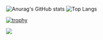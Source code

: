 ![Anurag's GitHub stats](https://github-readme-stats.vercel.app/api?username=JohnFromSpace&show_icons=true&theme=transparent)
![Top Langs](https://github-readme-stats.vercel.app/api/top-langs/?username=JohnFromSpace&layout=compact&theme=transparent)

[![trophy](https://github-profile-trophy.vercel.app/?username=JohnFromSpace&theme=nord)](https://github.com/ryo-ma/github-profile-trophy)

![](https://komarev.com/ghpvc/?username=JohnFromSpace)
